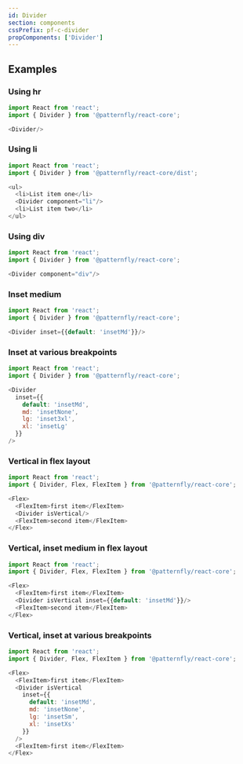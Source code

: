 ```yaml
---
id: Divider
section: components
cssPrefix: pf-c-divider
propComponents: ['Divider']
---
```


## Examples
### Using hr
```js
import React from 'react';
import { Divider } from '@patternfly/react-core';

<Divider/>
```

### Using li
```js
import React from 'react';
import { Divider } from '@patternfly/react-core/dist';

<ul>
  <li>List item one</li>
  <Divider component="li"/>
  <li>List item two</li>
</ul>
```

### Using div
```js
import React from 'react';
import { Divider } from '@patternfly/react-core';

<Divider component="div"/>
```

### Inset medium
```js
import React from 'react';
import { Divider } from '@patternfly/react-core';

<Divider inset={{default: 'insetMd'}}/>
```

### Inset at various breakpoints
```js
import React from 'react';
import { Divider } from '@patternfly/react-core';

<Divider
  inset={{
    default: 'insetMd',
    md: 'insetNone',
    lg: 'inset3xl',
    xl: 'insetLg'
  }}
/>
```

### Vertical in flex layout
```js
import React from 'react';
import { Divider, Flex, FlexItem } from '@patternfly/react-core';

<Flex>
  <FlexItem>first item</FlexItem>
  <Divider isVertical/>
  <FlexItem>second item</FlexItem>
</Flex>
```

### Vertical, inset medium in flex layout
```js
import React from 'react';
import { Divider, Flex, FlexItem } from '@patternfly/react-core';

<Flex>
  <FlexItem>first item</FlexItem>
  <Divider isVertical inset={{default: 'insetMd'}}/>
  <FlexItem>second item</FlexItem>
</Flex>
```

### Vertical, inset at various breakpoints
```js
import React from 'react';
import { Divider, Flex, FlexItem } from '@patternfly/react-core';

<Flex>
  <FlexItem>first item</FlexItem>
  <Divider isVertical 
    inset={{
      default: 'insetMd',
      md: 'insetNone',
      lg: 'insetSm',
      xl: 'insetXs'
    }}
  />
  <FlexItem>first item</FlexItem>
</Flex>
```
